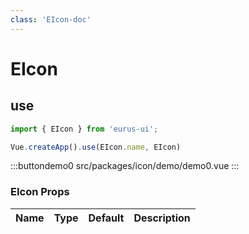 ```yaml
---
class: 'EIcon-doc'
---
```

# EIcon

## use

```javascript
import { EIcon } from 'eurus-ui';

Vue.createApp().use(EIcon.name, EIcon)
```

:::buttondemo0
src/packages/icon/demo/demo0.vue
:::


### EIcon Props

| Name | Type | Default | Description |
| --- | --- | --- | --- |


